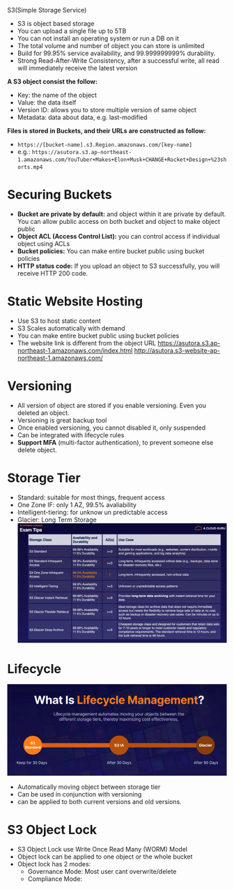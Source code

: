 S3(Simple Storage Service)

- S3 is object based storage
- You can upload a single file up to 5TB
- You can not install an operating system or run a DB on it
- The total volume and number of object you can store is unlimited
- Build for 99.95% service availability, and 99.999999999% durability.
- Strong Read-After-Write Consistency, after a successful write, all read will immediately receive the latest version

**A S3 object consist the follow:**
- Key: the name of the object
- Value: the data itself
- Version ID: allows you to store multiple version of same object
- Metadata: data about data, e.g. last-modified

**Files is stored in Buckets, and their URLs are constructed as follow:**
- `https://[bucket-name].s3.Region.amazonaws.com/[key-name]`
- e.g.: `https://asutora.s3.ap-northeast-1.amazonaws.com/YouTuber+Makes+Elon+Musk+CHANGE+Rocket+Design+%23shorts.mp4`


# Securing Buckets
- **Bucket are private by default:** and object within it are private by default. You can allow public access on both bucket and object to make object public
- **Object ACL (Access Control List):** you can control access if individual object using ACLs
- **Bucket policies:** You can make entire bucket public using bucket policies
- **HTTP status code:** If you upload an object to S3 successfully, you will receive HTTP 200 code.


# Static Website Hosting
- Use S3 to host static content
- S3 Scales automatically with demand
- You can make entire bucket public using bucket policies
- The website link is different from the object URL
https://asutora.s3.ap-northeast-1.amazonaws.com/index.html
http://asutora.s3-website-ap-northeast-1.amazonaws.com/

# Versioning
- All version of object are stored if you enable versioning. Even you deleted an object.
- Versioning is great backup tool
- Once enabled versioning, you cannot disabled it, only suspended
- Can be integrated with lifecycle rules
- **Support MFA** (multi-factor authentication), to prevent someone else delete object.

# Storage Tier

- Standard: suitable for most things, frequent access
- One Zone IF: only 1 AZ, 99.5% avaliability
- Intelligent-tiering: for unknow un predictable access
- Glacier: Long Term Storage
![](../../../z.Images/Pasted%20image%2020230609132327.png)

# Lifecycle
![](../../../z.Images/Pasted%20image%2020230609134859.png)
- Automatically moving object between storage tier
- Can be used in conjunction with versioning
- can be applied to both current versions and old versions.

# S3 Object Lock
- S3 Object Lock use Write Once Read Many (WORM) Model
- Object lock can be applied to one object or the whole bucket
- Object lock has 2 modes:
	- Governance Mode: Most user cant overwrite/delete  
	- Compliance Mode:
